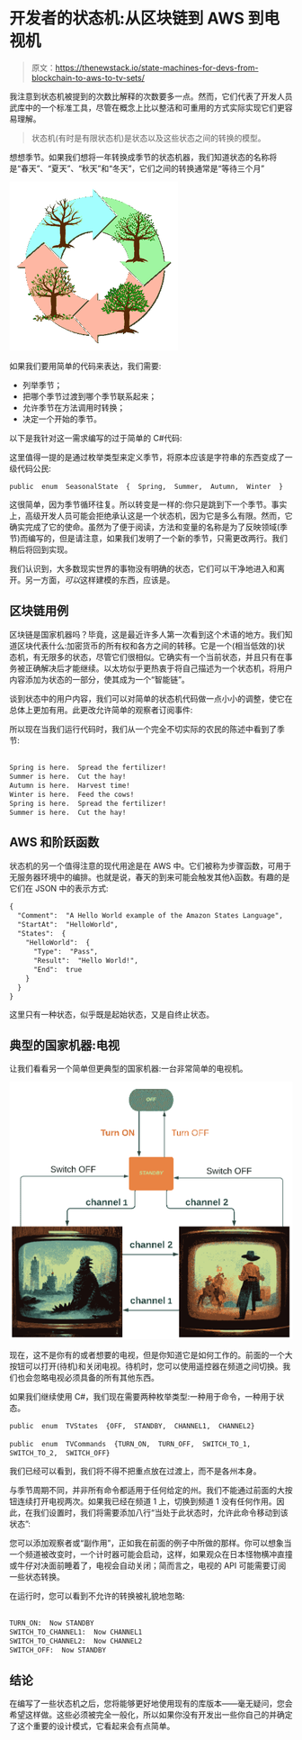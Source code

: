 # 开发者的状态机:从区块链到 AWS 到电视机

> 原文：<https://thenewstack.io/state-machines-for-devs-from-blockchain-to-aws-to-tv-sets/>

我注意到状态机被提到的次数比解释的次数要多一点。然而，它们代表了开发人员武库中的一个标准工具，尽管在概念上比以整洁和可重用的方式实际实现它们更容易理解。

> 状态机(有时是有限状态机)是状态以及这些状态之间的转换的模型。

想想季节。如果我们想将一年转换成季节的状态机器，我们知道状态的名称将是“春天”、“夏天”、“秋天”和“冬天”，它们之间的转换通常是“等待三个月”

![](img/6098d69352b907cf5cb5b95d8345c7f8.png)

如果我们要用简单的代码来表达，我们需要:

*   列举季节；
*   把哪个季节过渡到哪个季节联系起来；
*   允许季节在方法调用时转换；
*   决定一个开始的季节。

以下是我针对这一需求编写的过于简单的 C#代码:

这里值得一提的是通过枚举类型来定义季节，将原本应该是字符串的东西变成了一级代码公民:

```
public  enum  SeasonalState  {  Spring,  Summer,  Autumn,  Winter  }

```

这很简单，因为季节循环往复。所以转变是一样的:你只是跳到下一个季节。事实上，高级开发人员可能会拒绝承认这是一个状态机，因为它是多么有限。然而，它确实完成了它的使命。虽然为了便于阅读，方法和变量的名称是为了反映领域(季节)而编写的，但是请注意，如果我们发明了一个新的季节，只需更改两行。我们稍后将回到实现。

我们认识到，大多数现实世界的事物没有明确的状态，它们可以干净地进入和离开。另一方面，*可以*这样建模的东西，应该是。

## 区块链用例

区块链是国家机器吗？毕竟，这是最近许多人第一次看到这个术语的地方。我们知道区块代表什么:加密货币的所有权和各方之间的转移。它是一个(相当低效的)状态机，有无限多的状态，尽管它们很相似。它确实有一个当前状态，并且只有在事务被正确解决后才能继续。以太坊似乎更热衷于将自己描述为一个状态机，将用户内容添加为状态的一部分，使其成为一个“智能链”。

谈到状态中的用户内容，我们可以对简单的状态机代码做一点小小的调整，使它在总体上更加有用。此更改允许简单的观察者订阅事件:

所以现在当我们运行代码时，我们从一个完全不切实际的农民的陈述中看到了季节:

```

Spring is here.  Spread the fertilizer!
Summer is here.  Cut the hay!
Autumn is here.  Harvest time!
Winter is here.  Feed the cows!
Spring is here.  Spread the fertilizer!
Summer is here.  Cut the hay!

```

## AWS 和阶跃函数

状态机的另一个值得注意的现代用途是在 AWS 中。它们被称为步骤函数，可用于无服务器环境中的编排。也就是说，春天的到来可能会触发其他λ函数。有趣的是它们在 JSON 中的表示方式:

```
{
  "Comment":  "A Hello World example of the Amazon States Language",
  "StartAt":  "HelloWorld",
  "States":  {
    "HelloWorld":  {
      "Type":  "Pass",
      "Result":  "Hello World!",
      "End":  true
    }
  }
}

```

这里只有一种状态，似乎既是起始状态，又是自终止状态。

## 典型的国家机器:电视

让我们看看另一个简单但更典型的国家机器:一台非常简单的电视机。

![](img/bbcb997e6cd95659928c6b375afc02c5.png)

现在，这不是你有的或者想要的电视，但是你知道它是如何工作的。前面的一个大按钮可以打开(待机)和关闭电视。待机时，您可以使用遥控器在频道之间切换。我们也会忽略电视必须具备的所有其他东西。

如果我们继续使用 C#，我们现在需要两种枚举类型:一种用于命令，一种用于状态。

```
public  enum  TVStates  {OFF,  STANDBY,  CHANNEL1,  CHANNEL2}

public  enum  TVCommands  {TURN_ON,  TURN_OFF,  SWITCH_TO_1,  SWITCH_TO_2,  SWITCH_OFF}

```

我们已经可以看到，我们将不得不把重点放在过渡上，而不是各州本身。

与季节周期不同，并非所有命令都适用于任何给定的州。我们不能通过前面的大按钮连续打开电视两次。如果我已经在频道 1 上，切换到频道 1 没有任何作用。因此，在我们设置时，我们将需要添加八行“当处于此状态时，允许此命令移动到该状态”:

您可以添加观察者或“副作用”，正如我在前面的例子中所做的那样。你可以想象当一个频道被改变时，一个计时器可能会启动，这样，如果观众在日本怪物横冲直撞或牛仔对决面前睡着了，电视会自动关闭；简而言之，电视的 API 可能需要订阅一些状态转换。

在运行时，您可以看到不允许的转换被礼貌地忽略:

```

TURN_ON:  Now STANDBY
SWITCH_TO_CHANNEL1:  Now CHANNEL1
SWITCH_TO_CHANNEL2:  Now CHANNEL2
SWITCH_OFF:  Now STANDBY

```

## 结论

在编写了一些状态机之后，您将能够更好地使用现有的库版本——毫无疑问，您会希望这样做。这些必须被完全一般化，所以如果你没有开发出一些你自己的并确定了这个重要的设计模式，它看起来会有点简单。

<svg xmlns:xlink="http://www.w3.org/1999/xlink" viewBox="0 0 68 31" version="1.1"><title>Group</title> <desc>Created with Sketch.</desc></svg>
